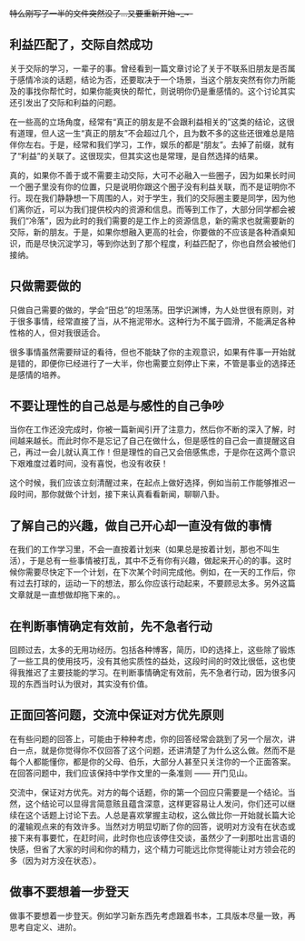~~特么刚写了一半的文件突然没了...又要重新开始~_~-~~

## 利益匹配了，交际自然成功

关于交际的学习，一辈子的事。曾经看到一篇文章讨论了关于不联系旧朋友是否属于感情冷淡的话题，结论为否，还要取决于一个场景，当这个朋友突然有你力所能及的事找你帮忙时，如果你能爽快的帮忙，则说明你仍是重感情的。这个讨论其实还引发出了交际和利益的问题。

在一些高的立场角度，经常有“真正的朋友是不会跟利益相关的”这类的结论，这很有道理，但人这一生“真正的朋友”不会超过几个，且为数不多的这些还很难总是陪伴你左右。于是，经常和我们学习，工作，娱乐的都是“朋友”。去掉了前缀，就有了“利益”的关联了。这很现实，但其实这也是常理，是自然选择的结果。

真的，如果你不善于或不需要主动交际，大可不必融入一些圈子，因为如果长时间一个圈子里没有你的位置，只是说明你跟这个圈子没有利益关联，而不是证明你不行。现在我们静静想一下周围的人，对于学生，我们的交际圈主要是同学，因为他们离你近，可以为我们提供校内的资源和信息。而等到工作了，大部分同学都会被我们“冷落”，因为此时的我们需要的是工作上的资源信息，新的需求也就需要新的交际，新的朋友。于是，如果你想融入更高的社会，你要做的不应该是各种酒桌知识，而是尽快沉淀学习，等到你达到了那个程度，利益匹配了，你也自然会被他们接纳。

## 只做需要做的

只做自己需要的做的，学会“田总”的坦荡荡。田学识渊博，为人处世很有原则，对于很多事情，经常直接了当，从不拖泥带水。这种行为不属于圆滑，不能满足各种性格的人，但对我很适合。

很多事情虽然需要辩证的看待，但也不能缺了你的主观意识，如果有件事一开始就是错的，即便你已经进行了一大半，你也需要立刻停止下来，不管是事业的选择还是感情的培养。

## 不要让理性的自己总是与感性的自己争吵

当你在工作还没完成时，你被一篇新闻引开了注意力，然后你不断的深入了解，时间越来越长。而此时你不是忘记了自己在做什么，但是感性的自己会一直提醒这自己，再过一会儿就认真工作！但是理性的自己又会倍感焦虑，于是你在这两个意识下艰难度过着时间，没有喜悦，也没有收获！

这个时候，我们应该立刻清醒过来，在起点上做好选择，例如当前工作能够推迟一段时间，那你就做个计划，接下来认真看看新闻，聊聊八卦。

## 了解自己的兴趣，做自己开心却一直没有做的事情

在我们的工作学习里，不会一直按着计划来（如果总是按着计划，那也不叫生活），于是总有一些事情被打乱，其中不乏有你有兴趣，做起来开心的的事。这时候你需要尽快定下一个计划，在下次某个时间完成他。例如，在一天的工作后，你有过去打球的，运动一下的想法，那么你应该行动起来，不要顾忌太多。另外这篇文章就是一直想做却拖下来的。。

## 在判断事情确定有效前，先不急者行动

回顾过去，太多的无用功经历。包括各种博客，简历，ID的选择上，这些除了锻炼了一些工具的使用技巧，没有其他实质性的益处，这段时间的时效比很低，这也使得我推迟了主要技能的学习。在判断事情确定有效前，先不急者行动，因为很多闪现的东西当时认为很对，其实没有价值。

## 正面回答问题，交流中保证对方优先原则

在有些问题的回答上，可能由于种种考虑，你的回答经常会跳到了另一个层次，讲白一点，就是你觉得你不仅回答了这个问题，还讲清楚了为什么这么做。然而不是每个人都能懂你，都是你的父母、伯乐，大部分人甚至只关注你的一个正面答案。在回答问题中，我们应该保持中学作文里的一条准则 —— 开门见山。

交流中，保证对方优先。对方的每个话题，你的第一个回应只需要是一个结论。当然，这个结论可以显得言简意赅且蕴含深意，这样更容易让人发问，你们还可以继续在这个话题上讨论下去。人总是喜欢掌握主动权，这么做比你一开始就长篇大论的灌输观点来的有效许多。当然对方明显切断了你的回答，说明对方没有在状态或接下来有事要忙，在赶时间，此时你也应该停住交谈，虽然少了一刹那吐出言语的快感，但省了大家的时间和你的精力，这个精力可能远比你觉得能让对方领会花的多（因为对方没在状态）。

## 做事不要想着一步登天

做事不要想着一步登天。例如学习新东西先考虑跟着书本，工具版本尽量一致，再思考自定义、进阶。
